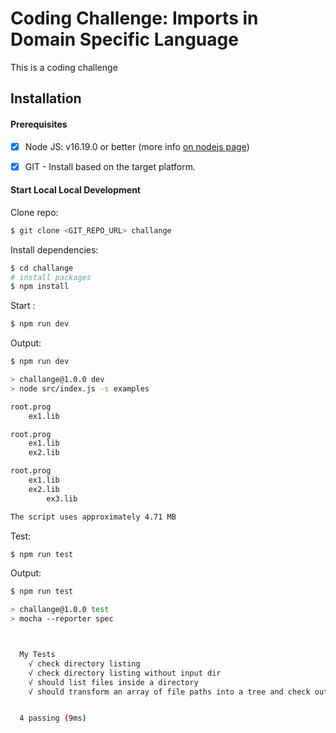 # Coding Challenge: Imports in Domain Specific Language

This is a coding challenge


## Installation

#### Prerequisites

- [x] Node JS: v16.19.0 or better (more info [on nodejs page](https://nodejs.org/en/download/))
- [x] GIT - Install based on the target platform.


#### Start Local Local Development

Clone repo:
```bash
$ git clone <GIT_REPO_URL> challange
```


Install dependencies:
```bash
$ cd challange
# install packages
$ npm install
```

Start :

```bash
$ npm run dev
```

Output:
```bash
$ npm run dev

> challange@1.0.0 dev
> node src/index.js -s examples

root.prog
    ex1.lib

root.prog
    ex1.lib
    ex2.lib

root.prog
    ex1.lib
    ex2.lib
        ex3.lib

The script uses approximately 4.71 MB
```

Test:

```bash
$ npm run test
```

Output:

```bash
$ npm run test

> challange@1.0.0 test
> mocha --reporter spec



  My Tests
    √ check directory listing
    √ check directory listing without input dir
    √ should list files inside a directory
    √ should transform an array of file paths into a tree and check output texts


  4 passing (9ms)
```
